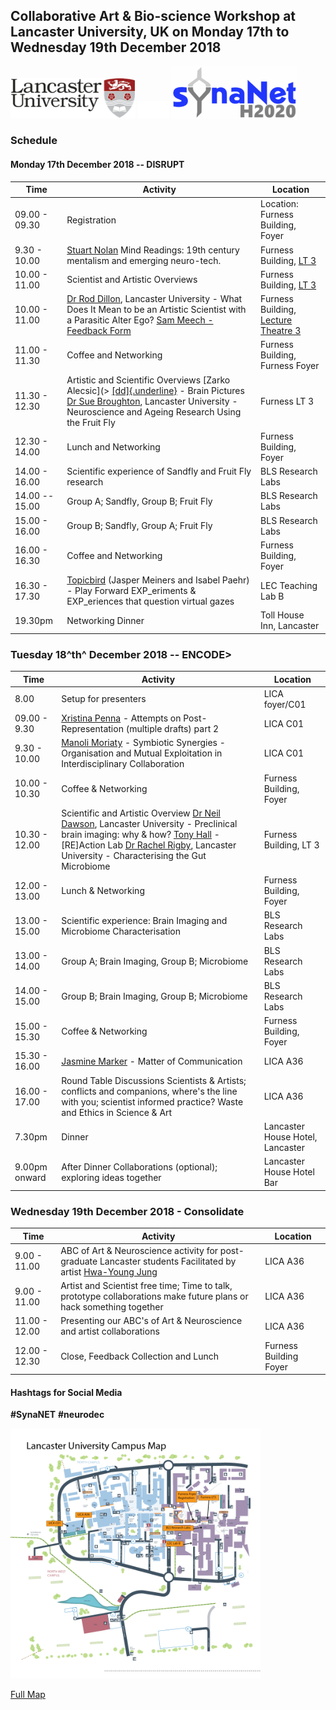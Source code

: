 ## Collaborative Art & Bio-science Workshop at **Lancaster University, UK** on **Monday 17th to Wednesday 19th December 2018**

<img src="https://raw.githubusercontent.com/cheapjack/DisruptEncodeConsolidate/master/media/LancsACLogo.png" width="200">
<img src="https://raw.githubusercontent.com/cheapjack/DisruptEncodeConsolidate/master/media/space.png" width="50">
<img src="https://raw.githubusercontent.com/cheapjack/DisruptEncodeConsolidate/master/media/synaNetLogo.png" width="200">

### Schedule

#### Monday 17th December 2018 -- DISRUPT

|Time|Activity|Location
|------|------|------
|09.00 - 09.30| Registration|Location: Furness Building, Foyer
|9.30 - 10.00|[Stuart Nolan](http://stuartnolan.com/) Mind Readings: 19th century mentalism and emerging neuro-tech.|Furness Building, [LT 3](https://photospheres.lancaster.ac.uk/photospheres/115)
|10.00 - 11.00|Scientist and Artistic Overviews|Furness Building, [LT 3](https://photospheres.lancaster.ac.uk/photospheres/115)
|10.00 - 11.00|[Dr Rod Dillon](http://www.lancaster.ac.uk/fhm/about-us/people/rod-dillon), Lancaster University - What Does It Mean to be an Artistic Scientist with a Parasitic Alter Ego? [Sam Meech - Feedback Form](http://smeech.co.uk)|Furness Building, [Lecture Theatre 3](https://photospheres.lancaster.ac.uk/photospheres/115)
|11.00 - 11.30|Coffee and Networking|Furness Building, Furness Foyer
|11.30 - 12.30|Artistic and Scientific Overviews [Zarko Alecsic](> [[dd]{.underline}](http://www.zarkoaleksic.co/) - Brain Pictures [Dr Sue Broughton](https://www.staffdirectory.lancaster.ac.uk/staffdirectory/staffprofile.aspx?id=00451489), Lancaster University - Neuroscience and Ageing Research Using the Fruit Fly|Furness LT 3
|12.30 - 14.00|Lunch and Networking|Furness Building, Foyer
|14.00 - 16.00|Scientific experience of Sandfly and Fruit Fly research|BLS Research Labs|
|14.00 -- 15.00|Group A; Sandfly, Group B; Fruit Fly|BLS Research Labs
|15.00 - 16.00|Group B; Sandfly, Group A; Fruit Fly|BLS Research Labs
|16.00 - 16.30|Coffee and Networking|Furness Building, Foyer
|16.30 - 17.30|[Topicbird](http://thetopicbird.com/) (Jasper Meiners and Isabel Paehr) - Play Forward EXP\_eriments & EXP\_eriences that question virtual gazes|LEC Teaching Lab B|
|19.30pm| Networking Dinner| Toll House Inn, Lancaster

### Tuesday 18^th^ December 2018 -- ENCODE\>
|Time|Activity|Location
|------|------|------
|8.00|Setup for presenters|LICA foyer/C01
|09.00 - 9.30|[Xristina Penna](http://xristinapenna.com/) - Attempts on Post-Representation (multiple drafts) part 2|LICA C01
|9.30 - 10.00|[Manoli Moriaty](https://manolimoriaty.com) - Symbiotic Synergies - Organisation and Mutual Exploitation in Interdisciplinary Collaboration|LICA C01
|10.00 - 10.30|Coffee & Networking|Furness Building, Foyer
|10.30 - 12.00|Scientific and Artistic Overview [Dr Neil Dawson](https://www.staffdirectory.lancaster.ac.uk/staffdirectory/staffprofile.aspx?id=00537800), Lancaster University - Preclinical brain imaging: why & how? [Tony Hall](http://www.antonyhall.net/) - \[RE\]Action Lab  [Dr Rachel Rigby](https://www.staffdirectory.lancaster.ac.uk/staffdirectory/staffprofile.aspx?id=00419496), Lancaster University - Characterising the Gut Microbiome|Furness Building, LT 3
|12.00 - 13.00|Lunch & Networking|Furness Building, Foyer
|13.00 - 15.00|Scientific experience: Brain Imaging and Microbiome Characterisation|BLS Research Labs
|13.00 - 14.00|Group A; Brain Imaging, Group B; Microbiome|BLS Research Labs
|14.00 - 15.00|Group B; Brain Imaging, Group B; Microbiome|BLS Research Labs
|15.00 - 15.30|Coffee & Networking|Furness Building, Foyer
|15.30 - 16.00|[Jasmine Marker](https://cargocollective.com/mycongarde) - Matter of Communication|LICA A36
|16.00 - 17.00|Round Table Discussions Scientists & Artists; conflicts and companions, where's the line with you; scientist informed practice? Waste and Ethics in Science & Art|LICA A36
|7.30pm|Dinner|Lancaster House Hotel, Lancaster
|9.00pm onward|After Dinner Collaborations (optional); exploring ideas together|Lancaster House Hotel Bar

### Wednesday 19th December 2018 - Consolidate
|Time|Activity|Location
|------|------|-----
|9.00 - 11.00|ABC of Art & Neuroscience activity for post-graduate Lancaster students Facilitated by artist [Hwa-Young Jung](http://slyrabbit.net)|LICA A36
|9.00 - 11.00|Artist and Scientist free time; Time to talk, prototype collaborations make future plans or hack something together|LICA A36
|11.00 - 12.00|Presenting our ABC\'s of Art & Neuroscience and artist collaborations|LICA A36
|12.00 - 12.30|Close, Feedback Collection and Lunch|Furness Building Foyer


#### Hashtags for Social Media

**\#SynaNET** **\#neurodec**

<img src="images/map.png" width="400">

[Full Map](http://www.lancaster.ac.uk/media/lancaster-university/content-assets/documents/maps/campus-map.pdf)

